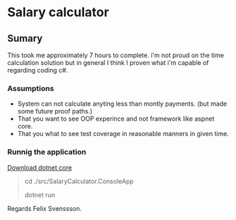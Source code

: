 # Salary calculator

## Sumary

This took me approximately 7 hours to complete.
i'm not proud on the time calculation solution but in general I think I proven what i'm capable of regarding coding c#.

### Assumptions

- System can not calculate anyting less than montly payments. (but made some future proof paths.)
- That you want to see OOP experince and not framework like aspnet core.
- That you what to see test coverage in reasonable manners in given time.

### Runnig the application

[Download dotnet core](https://dotnet.microsoft.com/download)

> cd ./src/SalaryCalculator.ConsoleApp
>
> dotnet run

Regards
Felix Svenssson.
